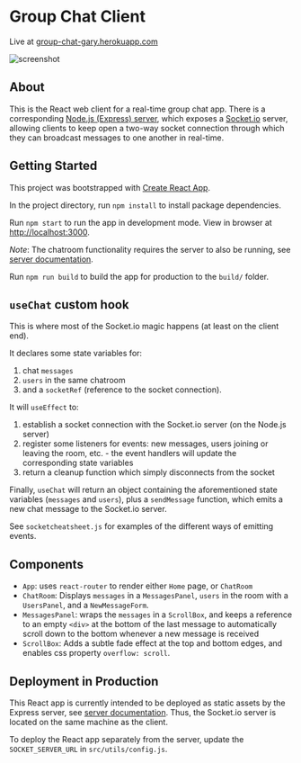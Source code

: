 # Group Chat Client

Live at [group-chat-gary.herokuapp.com](https://group-chat-gary.herokuapp.com)

![screenshot](https://live.staticflickr.com/65535/52065497752_0a91096f8b_z.jpg)

## About

This is the React web client for a real-time group chat app. There is a corresponding [Node.js (Express) server](https://github.com/ghuong/group-chat-server), which exposes a [Socket.io](https://socket.io/) server, allowing clients to keep open a two-way socket connection through which they can broadcast messages to one another in real-time.

## Getting Started

This project was bootstrapped with [Create React App](https://github.com/facebook/create-react-app).

In the project directory, run `npm install` to install package dependencies. 

Run `npm start` to run the app in development mode. View in browser at [http://localhost:3000](http://localhost:3000). 

*Note*: The chatroom functionality requires the server to also be running, see [server documentation](https://github.com/ghuong/group-chat-server).

Run `npm run build` to build the app for production to the `build/` folder.

## `useChat` custom hook

This is where most of the Socket.io magic happens (at least on the client end). 

It declares some state variables for:

1. chat `messages`
2. `users` in the same chatroom
3. and a `socketRef` (reference to the socket connection).

It will `useEffect` to:

1. establish a socket connection with the Socket.io server (on the Node.js server)
2. register some listeners for events: new messages, users joining or leaving the room, etc. - the event handlers will update the corresponding state variables
3. return a cleanup function which simply disconnects from the socket

Finally, `useChat` will return an object containing the aforementioned state variables (`messages` and `users`), plus a `sendMessage` function, which emits a new chat message to the Socket.io server.

See `socketcheatsheet.js` for examples of the different ways of emitting events.

## Components

- `App`: uses `react-router` to render either `Home` page, or `ChatRoom`
- `ChatRoom`: Displays `messages` in a `MessagesPanel`, `users` in the room with a `UsersPanel`, and a `NewMessageForm`.
- `MessagesPanel`: wraps the `messages` in a `ScrollBox`, and keeps a reference to an empty `<div>` at the bottom of the last message to automatically scroll down to the bottom whenever a new message is received
- `ScrollBox`: Adds a subtle fade effect at the top and bottom edges, and enables css property `overflow: scroll`.

## Deployment in Production

This React app is currently intended to be deployed as static assets by the Express server, see [server documentation](https://github.com/ghuong/group-chat-server). Thus, the Socket.io server is located on the same machine as the client.

To deploy the React app separately from the server, update the `SOCKET_SERVER_URL` in `src/utils/config.js`.

